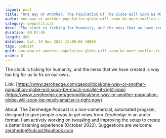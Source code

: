 ```yaml
---
layout: post
title: "One Way Or Another, The Population Of The Globe Will Soon Be Much Smaller Than It Is Right Now"
audio: one-way-or-another-population-globe-will-soon-be-much-smaller-it-right-now-0
category: geopolitical
desc: "The clock is ticking for humanity, and the mess that we have created is way too big for us to fix on our own..."
duration: 00:07:46
length: 466
datetime: Sat, 19 Nov 2022 12:00:00 +0000
tags: podcast
guid: one-way-or-another-population-globe-will-soon-be-much-smaller-it-right-now-0
order: 0
---
```

The clock is ticking for humanity, and the mess that we have created is way too big for us to fix on our own...

Link: [https://www.zerohedge.com/geopolitical/one-way-or-another-population-globe-will-soon-be-much-smaller-it-right-now](https://www.zerohedge.com/geopolitical/one-way-or-another-population-globe-will-soon-be-much-smaller-it-right-now)

About: The Zerohedge Podcast is a non-commercial, automated program, designed to give people a way to get news from Zerohedge in an audio format.  I am actively working on tweaking and improving the setup to create a better listening experience (October 2022).  Suggestions are welcome: [zerohedgePodcast@outlook.com](mailto:zerohedgePodcast@outlook.com)